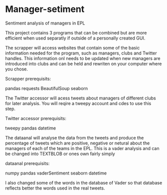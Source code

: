 # Manager-setiment
Sentiment analysis of managers in EPL

This project contains 3 programs that can be combined but are more efficient when used separatly if outside of a personally created GUI.

The scrapper will access websites that contain some of the basic information needed for the program, such as managers, clubs and Twitter handles. This information onl needs to be updated when new managers are introduced into clubs and can be held and rewriten on your computer where you chose.

Scrapper prerequisits:

pandas
requests
BeautifulSoup
seaborn

The Twitter accessor will acess tweets about managers of different clubs for later analysis. You will reqire a tweepy account and cdes to use this step.

Twitter accessor prerequisits:

tweepy
pandas
datetime

The dataanal will analyse the data from the tweets and produce the percentage of tweets which are positive, negative or netural about the managers of each of the teams in the EPL. This is a vader analysis and can be changed into TEXTBLOB or ones own fairly simply

dataanal prerequisits:

numpy
pandas
vaderSentiment
seaborn
datetime

I also changed some of the words in the database of Vader so that database reflects better the words used in the real tweets.
